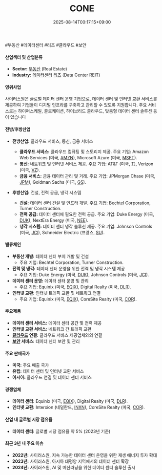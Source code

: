 ﻿---
title: "CONE"
date: 2025-08-14T00:17:15+09:00
lastmod: 2025-08-14T00:17:15+09:00
type: docs
sidebar:
  open: true
weight: 216
---
<div style="display:none">
  <meta property="article:published_time" content="2025-08-13T15:17:15Z" />
  <meta property="article:modified_time" content="2025-08-13T15:17:15Z" />
</div>
#부동산 #데이터센터 #리츠 #클라우드 #보안 

#### 산업섹터 및 산업분류

- **Sector:** [부동산](/industry-study/2산업부동산/) (Real Estate)
- **Industry:** [데이터센터](/industry-study/데이터센터/) [리츠](/industry-study/리츠/) (Data Center REIT)

#### 영위사업

사이러스원은 글로벌 데이터 센터 운영 기업으로, 데이터 센터 및 인터넷 교환 서비스를 제공하여 기업들이 디지털 인프라를 구축하고 관리할 수 있도록 지원합니다. 주요 서비스로는 하이퍼스케일, 콜로케이션, 하이브리드 클라우드, 맞춤형 데이터 센터 솔루션 등이 있습니다

#### 전방/후방산업

- **전방산업:** 클라우드 서비스, 통신, 금융 서비스
    
    - **클라우드 서비스:** 클라우드 컴퓨팅 및 스토리지 제공. 주요 기업: Amazon Web Services (미국, [AMZN](/company-analysis/amzn/)), Microsoft Azure (미국, [MSFT](/company-analysis/msft/)).
    - **통신:** 네트워크 및 인터넷 서비스 제공. 주요 기업: AT&T (미국, [T](/company-analysis/t/)), Verizon (미국, [VZ](/company-analysis/vz/)).
    - **금융 서비스:** 금융 데이터 관리 및 거래. 주요 기업: JPMorgan Chase (미국, [JPM](/company-analysis/jpm/)), Goldman Sachs (미국, [GS](/industry-study/gs/)).
      
- **후방산업:** 건설, 전력 공급, 냉각 시스템
    
    - **건설:** 데이터 센터 건설 및 인프라 개발. 주요 기업: Bechtel Corporation, Turner Construction.
    - **전력 공급:** 데이터 센터에 필요한 전력 공급. 주요 기업: Duke Energy (미국, [DUK](/company-analysis/duk/)), NextEra Energy (미국, [NEE](/company-analysis/nee/)).
    - **냉각 시스템:** 데이터 센터 냉각 솔루션 제공. 주요 기업: Johnson Controls (미국, [JCI](/company-analysis/jci/)), Schneider Electric (프랑스, [SU](/company-analysis/su/)).

#### 밸류체인

- **부동산 개발:** 데이터 센터 부지 개발 및 건설
    - 주요 기업: Bechtel Corporation, Turner Construction.
- **전력 및 냉각:** 데이터 센터 운영을 위한 전력 및 냉각 시스템 제공
    - 주요 기업: Duke Energy (미국, [DUK](/company-analysis/duk/)), Johnson Controls (미국, [JCI](/company-analysis/jci/)).
- **데이터 센터 운영:** 데이터 센터 운영 및 관리
    - 주요 기업: Equinix (미국, [EQIX](/company-analysis/eqix/)), Digital Realty (미국, [DLR](/company-analysis/dlr/)).
- **인터넷 교환:** 인터넷 트래픽 교환 및 네트워크 연결
    - 주요 기업: Equinix (미국, [EQIX](/company-analysis/eqix/)), CoreSite Realty (미국, [COR](/company-analysis/cor/)).

#### 주요제품

- **데이터 센터 서비스:** 데이터 센터 공간 및 전력 제공
- **인터넷 교환 서비스:** 네트워크 간 트래픽 교환
- **[클라우드](/industry-study/2산업클라우드/) 연결:** 클라우드 서비스 제공업체와의 연결
- **[보안](/industry-study/2산업보안/) 서비스:** 데이터 센터 보안 및 관리

#### 주요 판매국가

- **미국:** 주요 매출 국가
- **유럽:** 데이터 센터 및 인터넷 교환 서비스
- **아시아:** 클라우드 연결 및 데이터 센터 서비스

#### 경쟁업체

- **데이터 센터:** Equinix (미국, [EQIX](/company-analysis/eqix/)), Digital Realty (미국, [DLR](/company-analysis/dlr/)).
- **인터넷 교환:** Interxion (네덜란드, [INXN](/company-analysis/inxn/)), CoreSite Realty (미국, [COR](/company-analysis/cor/)).

#### 산업 내 글로벌 시장 점유율

- **데이터 센터:** 글로벌 시장 점유율 약 5% (2023년 기준)

#### 최근 3년 내 주요 이슈

- **2022년:** 사이러스원, 지속 가능한 데이터 센터 운영을 위한 재생 에너지 투자 확대
- **2023년:** 사이러스원, 아시아 태평양 지역에서의 데이터 센터 확장
- **2024년:** 사이러스원, AI 및 머신러닝을 위한 데이터 센터 솔루션 출시
